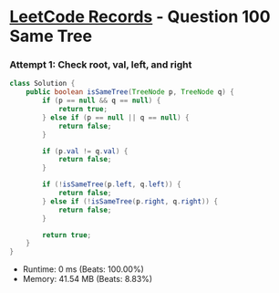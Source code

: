# [LeetCode Records](../README.md) - Question 100 Same Tree

### Attempt 1: Check root, val, left, and right
```java
class Solution {
    public boolean isSameTree(TreeNode p, TreeNode q) {
        if (p == null && q == null) {
            return true;
        } else if (p == null || q == null) {
            return false;
        }

        if (p.val != q.val) {
            return false;
        }

        if (!isSameTree(p.left, q.left)) {
            return false;
        } else if (!isSameTree(p.right, q.right)) {
            return false;
        }

        return true;
    }
}
```
- Runtime: 0 ms (Beats: 100.00%)
- Memory: 41.54 MB (Beats: 8.83%)

<br>
